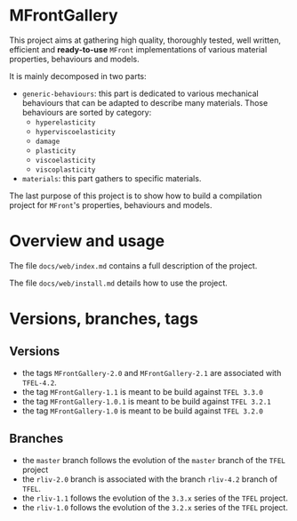 # MFrontGallery

This project aims at gathering high quality, thoroughly tested, well
written, efficient and **ready-to-use** `MFront` implementations of
various material properties, behaviours and models.

It is mainly decomposed in two parts:

- `generic-behaviours`: this part is dedicated to various mechanical
  behaviours that can be adapted to describe many materials. Those
  behaviours are sorted by category:
    - `hyperelasticity`
    - `hyperviscoelasticity`
    - `damage`
    - `plasticity`
    - `viscoelasticity`
    - `viscoplasticity`
- `materials`: this part gathers to specific materials.

The last purpose of this project is to show how to build a compilation
project for `MFront`'s properties, behaviours and models.

# Overview and usage

The file `docs/web/index.md` contains a full description of the project.

The file `docs/web/install.md` details how to use the project.

# Versions, branches, tags

## Versions

- the tags `MFrontGallery-2.0` and `MFrontGallery-2.1` are associated with `TFEL-4.2`.
- the tag `MFrontGallery-1.1` is meant to be build against `TFEL 3.3.0`
- the tag `MFrontGallery-1.0.1` is meant to be build against `TFEL 3.2.1`
- the tag `MFrontGallery-1.0` is meant to be build against `TFEL 3.2.0`

## Branches

- the `master` branch follows the evolution of the `master` branch of
  the `TFEL` project
- the `rliv-2.0` branch is associated with the branch `rliv-4.2` branch
  of `TFEL`.
- the `rliv-1.1` follows the evolution of the `3.3.x` series of the
  `TFEL` project.
- the `rliv-1.0` follows the evolution of the `3.2.x` series of the
  `TFEL` project.
